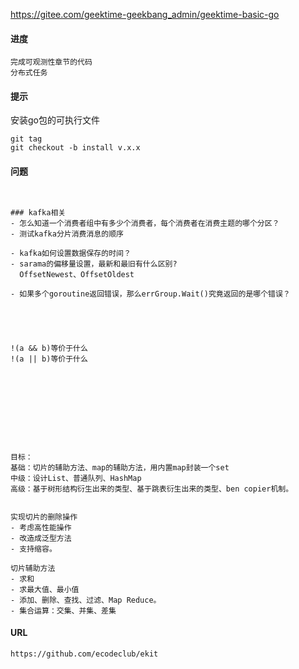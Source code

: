 https://gitee.com/geektime-geekbang_admin/geektime-basic-go



#### 进度

```
完成可观测性章节的代码
分布式任务
```





#### 提示

安装go包的可执行文件

```
git tag
git checkout -b install v.x.x
```





#### 问题

````


### kafka相关
- 怎么知道一个消费者组中有多少个消费者，每个消费者在消费主题的哪个分区？
- 测试kafka分片消费消息的顺序

- kafka如何设置数据保存的时间？
- sarama的偏移量设置，最新和最旧有什么区别?
  OffsetNewest、OffsetOldest

- 如果多个goroutine返回错误，那么errGroup.Wait()究竟返回的是哪个错误？





!(a && b)等价于什么
!(a || b)等价于什么










目标：
基础：切片的辅助方法、map的辅助方法，用内置map封装一个set
中级：设计List、普通队列、HashMap
高级：基于树形结构衍生出来的类型、基于跳表衍生出来的类型、ben copier机制。


实现切片的删除操作
- 考虑高性能操作
- 改造成泛型方法
- 支持缩容。

切片辅助方法
- 求和
- 求最大值、最小值
- 添加、删除、查找、过滤、Map Reduce。
- 集合运算：交集、并集、差集
````



#### URL

```
https://github.com/ecodeclub/ekit
```

